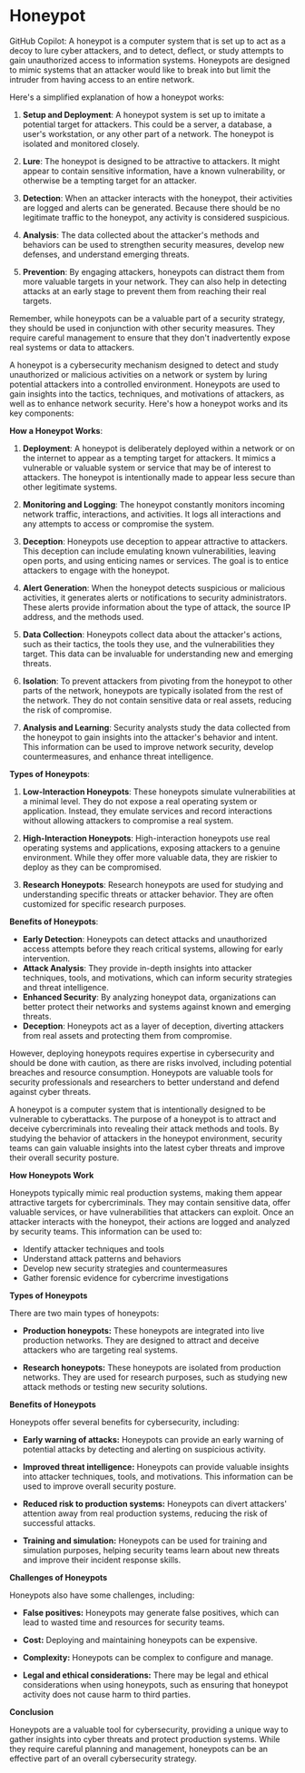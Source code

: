 # Honeypot

GitHub Copilot: A honeypot is a computer system that is set up to act as a decoy to lure cyber attackers, and to detect, deflect, or study attempts to gain unauthorized access to information systems. Honeypots are designed to mimic systems that an attacker would like to break into but limit the intruder from having access to an entire network.

Here's a simplified explanation of how a honeypot works:

1. **Setup and Deployment**: A honeypot system is set up to imitate a potential target for attackers. This could be a server, a database, a user's workstation, or any other part of a network. The honeypot is isolated and monitored closely.

2. **Lure**: The honeypot is designed to be attractive to attackers. It might appear to contain sensitive information, have a known vulnerability, or otherwise be a tempting target for an attacker.

3. **Detection**: When an attacker interacts with the honeypot, their activities are logged and alerts can be generated. Because there should be no legitimate traffic to the honeypot, any activity is considered suspicious.

4. **Analysis**: The data collected about the attacker's methods and behaviors can be used to strengthen security measures, develop new defenses, and understand emerging threats.

5. **Prevention**: By engaging attackers, honeypots can distract them from more valuable targets in your network. They can also help in detecting attacks at an early stage to prevent them from reaching their real targets.

Remember, while honeypots can be a valuable part of a security strategy, they should be used in conjunction with other security measures. They require careful management to ensure that they don't inadvertently expose real systems or data to attackers.

A honeypot is a cybersecurity mechanism designed to detect and study unauthorized or malicious activities on a network or system by luring potential attackers into a controlled environment. Honeypots are used to gain insights into the tactics, techniques, and motivations of attackers, as well as to enhance network security. Here's how a honeypot works and its key components:

**How a Honeypot Works**:

1. **Deployment**: A honeypot is deliberately deployed within a network or on the internet to appear as a tempting target for attackers. It mimics a vulnerable or valuable system or service that may be of interest to attackers. The honeypot is intentionally made to appear less secure than other legitimate systems.

2. **Monitoring and Logging**: The honeypot constantly monitors incoming network traffic, interactions, and activities. It logs all interactions and any attempts to access or compromise the system.

3. **Deception**: Honeypots use deception to appear attractive to attackers. This deception can include emulating known vulnerabilities, leaving open ports, and using enticing names or services. The goal is to entice attackers to engage with the honeypot.

4. **Alert Generation**: When the honeypot detects suspicious or malicious activities, it generates alerts or notifications to security administrators. These alerts provide information about the type of attack, the source IP address, and the methods used.

5. **Data Collection**: Honeypots collect data about the attacker's actions, such as their tactics, the tools they use, and the vulnerabilities they target. This data can be invaluable for understanding new and emerging threats.

6. **Isolation**: To prevent attackers from pivoting from the honeypot to other parts of the network, honeypots are typically isolated from the rest of the network. They do not contain sensitive data or real assets, reducing the risk of compromise.

7. **Analysis and Learning**: Security analysts study the data collected from the honeypot to gain insights into the attacker's behavior and intent. This information can be used to improve network security, develop countermeasures, and enhance threat intelligence.

**Types of Honeypots**:

1. **Low-Interaction Honeypots**: These honeypots simulate vulnerabilities at a minimal level. They do not expose a real operating system or application. Instead, they emulate services and record interactions without allowing attackers to compromise a real system.

2. **High-Interaction Honeypots**: High-interaction honeypots use real operating systems and applications, exposing attackers to a genuine environment. While they offer more valuable data, they are riskier to deploy as they can be compromised.

3. **Research Honeypots**: Research honeypots are used for studying and understanding specific threats or attacker behavior. They are often customized for specific research purposes.

**Benefits of Honeypots**:

- **Early Detection**: Honeypots can detect attacks and unauthorized access attempts before they reach critical systems, allowing for early intervention.
- **Attack Analysis**: They provide in-depth insights into attacker techniques, tools, and motivations, which can inform security strategies and threat intelligence.
- **Enhanced Security**: By analyzing honeypot data, organizations can better protect their networks and systems against known and emerging threats.
- **Deception**: Honeypots act as a layer of deception, diverting attackers from real assets and protecting them from compromise.

However, deploying honeypots requires expertise in cybersecurity and should be done with caution, as there are risks involved, including potential breaches and resource consumption. Honeypots are valuable tools for security professionals and researchers to better understand and defend against cyber threats.

A honeypot is a computer system that is intentionally designed to be vulnerable to cyberattacks. The purpose of a honeypot is to attract and deceive cybercriminals into revealing their attack methods and tools. By studying the behavior of attackers in the honeypot environment, security teams can gain valuable insights into the latest cyber threats and improve their overall security posture.

**How Honeypots Work**

Honeypots typically mimic real production systems, making them appear attractive targets for cybercriminals. They may contain sensitive data, offer valuable services, or have vulnerabilities that attackers can exploit. Once an attacker interacts with the honeypot, their actions are logged and analyzed by security teams. This information can be used to:

* Identify attacker techniques and tools
* Understand attack patterns and behaviors
* Develop new security strategies and countermeasures
* Gather forensic evidence for cybercrime investigations

**Types of Honeypots**

There are two main types of honeypots:

* **Production honeypots:** These honeypots are integrated into live production networks. They are designed to attract and deceive attackers who are targeting real systems.

* **Research honeypots:** These honeypots are isolated from production networks. They are used for research purposes, such as studying new attack methods or testing new security solutions.

**Benefits of Honeypots**

Honeypots offer several benefits for cybersecurity, including:

* **Early warning of attacks:** Honeypots can provide an early warning of potential attacks by detecting and alerting on suspicious activity.

* **Improved threat intelligence:** Honeypots can provide valuable insights into attacker techniques, tools, and motivations. This information can be used to improve overall security posture.

* **Reduced risk to production systems:** Honeypots can divert attackers' attention away from real production systems, reducing the risk of successful attacks.

* **Training and simulation:** Honeypots can be used for training and simulation purposes, helping security teams learn about new threats and improve their incident response skills.

**Challenges of Honeypots**

Honeypots also have some challenges, including:

* **False positives:** Honeypots may generate false positives, which can lead to wasted time and resources for security teams.

* **Cost:** Deploying and maintaining honeypots can be expensive.

* **Complexity:** Honeypots can be complex to configure and manage.

* **Legal and ethical considerations:** There may be legal and ethical considerations when using honeypots, such as ensuring that honeypot activity does not cause harm to third parties.

**Conclusion**

Honeypots are a valuable tool for cybersecurity, providing a unique way to gather insights into cyber threats and protect production systems. While they require careful planning and management, honeypots can be an effective part of an overall cybersecurity strategy.